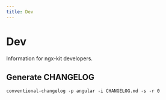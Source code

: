 ```yaml
---
title: Dev
---
```


# Dev

Information for ngx-kit developers.


## Generate CHANGELOG

```
conventional-changelog -p angular -i CHANGELOG.md -s -r 0
```
